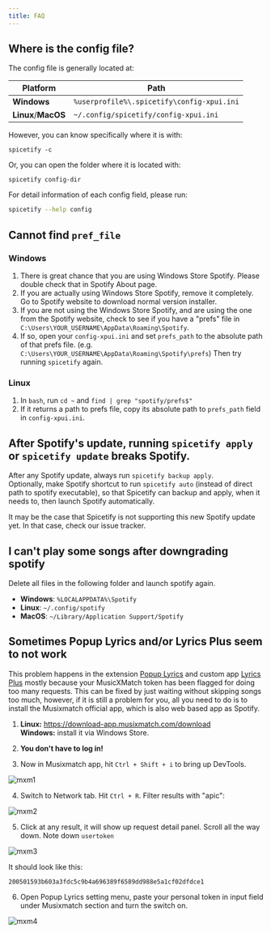 ```yaml
---
title: FAQ
---
```


## Where is the config file?

The config file is generally located at:

| Platform            | Path                                       |
| ------------------- | ------------------------------------------ |
| **Windows**         | `%userprofile%\.spicetify\config-xpui.ini` |
| **Linux**/**MacOS** | `~/.config/spicetify/config-xpui.ini`      |

However, you can know specifically where it is with:

```
spicetify -c
```

Or, you can open the folder where it is located with:

```
spicetify config-dir
```

For detail information of each config field, please run:

```bash
spicetify --help config
```

## Cannot find `pref_file`

### Windows

1. There is great chance that you are using Windows Store Spotify. Please double check that in Spotify About page.
2. If you are actually using Windows Store Spotify, remove it completely. Go to Spotify website to download normal version installer.
3. If you are not using the Windows Store Spotify, and are using the one from the Spotify website, check to see if you have a "prefs" file in `C:\Users\YOUR_USERNAME\AppData\Roaming\Spotify`. 
4. If so, open your `config-xpui.ini` and set `prefs_path` to the absolute path of that prefs file. (e.g. `C:\Users\YOUR_USERNAME\AppData\Roaming\Spotify\prefs`) Then try running `spicetify` again. 

### Linux

1. In `bash`, run `cd ~` and `find | grep "spotify/prefs$"`
2. If it returns a path to prefs file, copy its absolute path to `prefs_path` field in `config-xpui.ini`.

## After Spotify's update, running `spicetify apply` or `spicetify update` breaks Spotify.

After any Spotify update, always run `spicetify backup apply`.  
Optionally, make Spotify shortcut to run `spicetify auto` (instead of direct path to spotify executable), so that Spicetify can backup and apply, when it needs to, then launch Spotify automatically.

It may be the case that Spicetify is not supporting this new Spotify update yet. In that case, check our issue tracker.

## I can't play some songs after downgrading spotify

Delete all files in the following folder and launch spotify again.

- **Windows**: `%LOCALAPPDATA%\Spotify`
- **Linux**: `~/.config/spotify`
- **MacOS**: `~/Library/Application Support/Spotify`

## Sometimes **Popup Lyrics** and/or **Lyrics Plus** seem to not work

This problem happens in the extension [Popup Lyrics](https://github.com/spicetify/spicetify-cli/wiki/Extensions#pop-up-lyrics) and custom app [Lyrics Plus](https://github.com/spicetify/spicetify-cli/wiki/Custom-Apps#lyrics-plus) mostly because your MusicXMatch token has been flagged for doing too many requests. This can be fixed by just waiting without skipping songs too much, however, if it is still a problem for you, all you need to do is to install the Musixmatch official app, which is also web based app as Spotify.

1. **Linux:** https://download-app.musixmatch.com/download  
   **Windows:** install it via Windows Store.

2. **You don't have to log in!**

3. Now in Musixmatch app, hit `Ctrl + Shift + i` to bring up DevTools.

![mxm1](https://i.imgur.com/jMGMgCc.png)

4. Switch to Network tab. Hit `Ctrl + R`. Filter results with "apic":

![mxm2](https://i.imgur.com/QdwqtQa.png)

5. Click at any result, it will show up request detail panel. Scroll all the way down. Note down `usertoken`

![mxm3](https://i.imgur.com/ZsGwKG3.png)

It should look like this:

```
200501593b603a3fdc5c9b4a696389f6589dd988e5a1cf02dfdce1
```

6. Open Popup Lyrics setting menu, paste your personal token in input field under Musixmatch section and turn the switch on.

![mxm4](https://i.imgur.com/yvrkllb.png)
